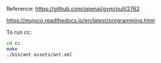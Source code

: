 Reference: https://github.com/openai/gym/pull/2762

https://mujoco.readthedocs.io/en/latest/programming.html

To run cc:

```bash
cd cc
make
./bin/ant assets/ant.xml
```
